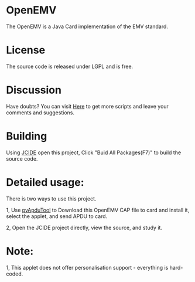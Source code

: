# OpenEMV
The OpenEMV is a  Java Card implementation of the EMV standard. 

License 
=======
The source code is released under LGPL and is free.

Discussion
=======

Have doubts? You can visit [Here](http://javacardos.com/javacardforum/viewforum.php?f=33?ws=github&prj=OpenEMV) to get more scripts and leave your comments and suggestions.

Building
===

Using [JCIDE](http://javacardos.com/javacardforum/viewtopic.php?f=26&t=43?ws=github&prj=OpenEMV) open this project,  Click "Buid All Packages(F7)" to build the source code.

Detailed usage:
===========
There is two ways to use this project.

1, Use [pyApduTool](http://javacardos.com/javacardforum/viewtopic.php?f=3&t=38?ws=github&prj=OpenEMV) to Download this OpenEMV CAP file to card and install it, select the applet, and send APDU to card.

2, Open the JCIDE project directly, view the source, and study it.

Note:
=====

1, This applet does not offer personalisation support - everything is hard-coded.


